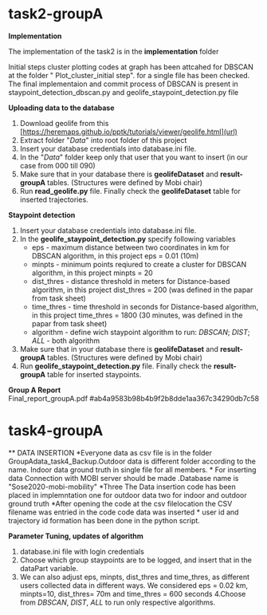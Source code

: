 # task2-groupA

**Implementation**

The implementation of the task2 is in the **implementation** folder

Initial steps cluster plotting codes at graph has been attcahed for DBSCAN at the folder "  Plot_cluster_initial step".
for a single file has been checked.
The final implementaion and commit process of DBSCAN is present in staypoint_detection_dbscan.py and geolife_staypoint_detection.py file

**Uploading data to the database**
1. Download geolife from this [https://heremaps.github.io/pptk/tutorials/viewer/geolife.html](url)
2. Extract folder "*Data*" into root folder of this project
3. Insert your database credentials into database.ini file.
4. In the "*Data*" folder keep only that user that you want to insert (in our case from 000 till 090)
5. Make sure that in your database there is **geolifeDataset** and **result-groupA** tables. (Structures were defined by Mobi chair)
6. Run **read_geolife.py** file. Finally check the **geolifeDataset** table for inserted trajectories.



**Staypoint detection**
1. Insert your database credentials into database.ini file.
2. In the **geolife_staypoint_detection.py** specify following variables
   * eps - maximum distance between two coordinates in km for DBSCAN algorithm, in this project eps = 0.01 (10m)
   * minpts - minimum points reqiured to create a cluster for DBSCAN algorithm, in this project minpts = 20
   * dist_thres - distance threshold in meters for Distance-based algorithm, in this project dist_thres = 200 (was defined in the papar from task sheet)
   * time_thres - time threshold in seconds for Distance-based algorithm, in this project time_thres = 1800 (30 minutes, was defined in the papar from task sheet)
   * algorithm - define wich staypoint algorithm to run: *DBSCAN*; *DIST*; *ALL* - both algorithm
3. Make sure that in your database there is **geolifeDataset** and **result-groupA** tables. (Structures were defined by Mobi chair)
4. Run **geolife_staypoint_detection.py** file. Finally check the **result-groupA** table for inserted staypoints.


**Group A Report**
<br>
 Final_report_groupA.pdf #ab4a9583b98b4b9f2b8dde1aa367c34290db7c58


# task4-groupA

** DATA INSERTION
	*Everyone data as csv file is in the folder GroupAdata_task4_Backup.Outdoor data is different folder according to the name. Indoor  	     data ground truth in single file for all members.
 	* For inserting data Connection with MOBI server should be made .Database name is "Sose2020-mobi-mobility"
	*Three The Data insertion code has been placed in implemntation one for outdoor data two for indoor and outdoor ground truth
	*After opening the code at the csv filelocation the CSV filename was entried in the code code data was inserted
	* user id and trajectory id formation has been done in the python script.

**Parameter Tuning, updates of algorithm**

1. database.ini file with login credentials 
2. Choose which group staypoints are to be logged, and insert that in the dataPart variable.
3. We can also adjust eps, minpts, dist_thres and time_thres, as different users collected data in different ways. We considered eps = 	0.02 km, minpts=10, dist_thres= 70m and time_thres = 600 seconds
4.Choose from *DBSCAN*, *DIST*, *ALL* to run only respective algorithms.

